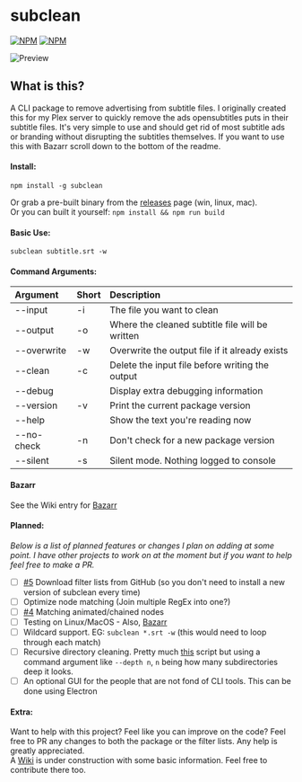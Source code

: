 # subclean

[![NPM](https://img.shields.io/npm/v/subclean)](https://www.npmjs.com/package/subclean) [![NPM](https://img.shields.io/npm/dt/subclean)](https://www.npmjs.com/package/subclean)

![Preview](https://i.imgur.com/iM9UWzw.png)

## What is this?

A CLI package to remove advertising from subtitle files. I originally created this for my Plex server to quickly remove the ads opensubtitles puts in their subtitle files.
It's very simple to use and should get rid of most subtitle ads or branding without disrupting the subtitles themselves. If you want to use this with Bazarr scroll down to the bottom of the readme.

#### Install:

`npm install -g subclean`

Or grab a pre-built binary from the [releases](https://github.com/DrKain/subclean/releases) page (win, linux, mac).  
Or you can built it yourself: `npm install && npm run build`

#### Basic Use:

`subclean subtitle.srt -w`

#### Command Arguments:

| Argument    | Short | Description                                     |
| :---------- | :---- | :---------------------------------------------- |
| --input     | -i    | The file you want to clean                      |
| --output    | -o    | Where the cleaned subtitle file will be written |
| --overwrite | -w    | Overwrite the output file if it already exists  |
| --clean     | -c    | Delete the input file before writing the output |
| --debug     |       | Display extra debugging information             |
| --version   | -v    | Print the current package version               |
| --help      |       | Show the text you're reading now                |
| --no-check  | -n    | Don't check for a new package version           |
| --silent    | -s    | Silent mode. Nothing logged to console          |

#### Bazarr

See the Wiki entry for [Bazarr](https://github.com/DrKain/subclean/wiki/Bazarr)

#### Planned:

_Below is a list of planned features or changes I plan on adding at some point. I have other projects to work on at the moment but if you want to help feel free to make a PR._

-   [ ] [#5](https://github.com/DrKain/subclean/issues/5) Download filter lists from GitHub (so you don't need to install a new version of subclean every time)
-   [ ] Optimize node matching (Join multiple RegEx into one?)
-   [ ] [#4](https://github.com/DrKain/subclean/issues/4) Matching animated/chained nodes
-   [ ] Testing on Linux/MacOS - Also, [Bazarr](https://github.com/DrKain/subclean/wiki/Bazarr)
-   [ ] Wildcard support. EG: `subclean *.srt -w` (this would need to loop through each match)
-   [ ] Recursive directory cleaning. Pretty much [this](https://github.com/DrKain/subclean/wiki/Scripts#cleaning-all-subtitles-in-an-entire-directory) script but using a command argument like `--depth n`, `n` being how many subdirectories deep it looks.
-   [ ] An optional GUI for the people that are not fond of CLI tools. This can be done using Electron

#### Extra:

Want to help with this project? Feel like you can improve on the code? Feel free to PR any changes to both the package or the filter lists. Any help is greatly appreciated.  
A [Wiki](https://github.com/DrKain/subclean/wiki) is under construction with some basic information. Feel free to contribute there too.
